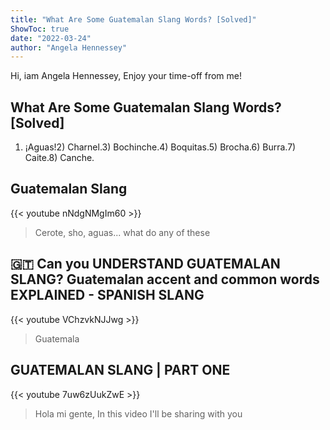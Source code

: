 ```yaml
---
title: "What Are Some Guatemalan Slang Words? [Solved]"
ShowToc: true 
date: "2022-03-24"
author: "Angela Hennessey" 
---
```


Hi, iam Angela Hennessey, Enjoy your time-off from me!
## What Are Some Guatemalan Slang Words? [Solved]
1) ¡Aguas!2) Charnel.3) Bochinche.4) Boquitas.5) Brocha.6) Burra.7) Caite.8) Canche.

## Guatemalan Slang
{{< youtube nNdgNMgIm60 >}}
>Cerote, sho, aguas... what do any of these 

## 🇬🇹 Can you UNDERSTAND GUATEMALAN SLANG? Guatemalan accent and common words EXPLAINED - SPANISH SLANG
{{< youtube VChzvkNJJwg >}}
>Guatemala

## GUATEMALAN SLANG | PART ONE
{{< youtube 7uw6zUukZwE >}}
>Hola mi gente, In this video I'll be sharing with you 

